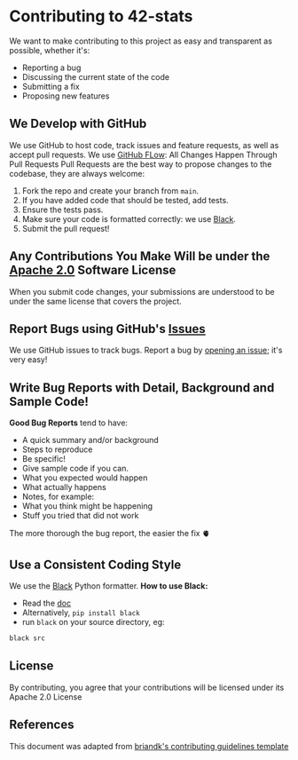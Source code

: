 # Contributing to 42-stats
We want to make contributing to this project as easy and transparent as possible, whether it's:
*  Reporting a bug
*  Discussing the current state of the code
*  Submitting a fix
*  Proposing new features
## We Develop with GitHub
We use GitHub to host code, track issues and feature requests, as well as accept pull requests.
We use [GitHub FLow](https://guides.github.com/introduction/flow/index.html): All Changes Happen Through Pull Requests
Pull Requests are the best way to propose changes to the codebase, they are always welcome:
1.  Fork the repo and create your branch from `main`.
2.  If you have added code that should be tested, add tests.
3.  Ensure the tests pass.
4.  Make sure your code is formatted correctly: we use [Black]([url](https://black.readthedocs.io/en/stable/)).
5.  Submit the pull request!
## Any Contributions You Make Will be under the [Apache 2.0](https://www.apache.org/licenses/LICENSE-2.0) Software License
When you submit code changes, your submissions are understood to be under the same license that covers the project.
## Report Bugs using GitHub's [Issues](https://github.com/42-stats/42-stats/issues)
We use GitHub issues to track bugs. Report a bug by [opening an issue](https://github.com/42-stats/42-stats/issues); it's very easy!
## Write Bug Reports with Detail, Background and Sample Code!
**Good Bug Reports** tend to have:
*  A quick summary and/or background
*  Steps to reproduce
*    Be specific!
*    Give sample code if you can.
*  What you expected would happen
*  What actually happens
*  Notes, for example:
*    What you think might be happening
*    Stuff you tried that did not work

The more thorough the bug report, the easier the fix 🫀
## Use a Consistent Coding Style
We use the [Black](https://black.readthedocs.io/) Python formatter.
**How to use Black:**
*  Read the [doc](https://black.readthedocs.io/)
*  Alternatively, `pip install black`
*  run `black` on your source directory, eg:
```sh
black src
```
## License
By contributing, you agree that your contributions will be licensed under its Apache 2.0 License
## References
This document was adapted from [briandk's contributing guidelines template](https://gist.github.com/briandk/3d2e8b3ec8daf5a27a62)
